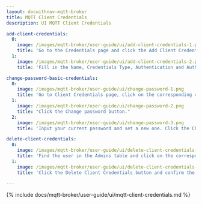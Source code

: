 ```yaml
---
layout: docwithnav-mqtt-broker
title: MQTT Client Credentials
description: UI MQTT Client Credentials

add-client-credentials:
  0:
    image: /images/mqtt-broker/user-guide/ui/add-client-credentials-1.png
    title: 'Go to the Credentials page and click the Add Client Credentials button, represented by a "plus" icon.'
  1:
    image: /images/mqtt-broker/user-guide/ui/add-client-credentials-2.png
    title: 'Fill in the Name, Credentials Type, Authentication and Authorization rules.'  

change-password-basic-credentials:
  0:
    image: /images/mqtt-broker/user-guide/ui/change-password-1.png
    title: 'Go to Client Credentials page, click on the corresponding row and click the Edit button.'
  1:
    image: /images/mqtt-broker/user-guide/ui/change-password-2.png
    title: "Click the Change password button."
  2:
    image: /images/mqtt-broker/user-guide/ui/change-password-3.png
    title: 'Input your current password and set a new one. Click the Change password button'

delete-client-credentials:
  0:
    image: /images/mqtt-broker/user-guide/ui/delete-client-credentials-1.png
    title: 'Find the user in the Admins table and click on the corresponding row.'
  1:
    image: /images/mqtt-broker/user-guide/ui/delete-client-credentials-2.png
    title: 'Click the Delete Client Credentials button and confirm the action by selecting Yes.'

---
```


{% include docs/mqtt-broker/user-guide/ui/mqtt-client-credentials.md %}
